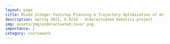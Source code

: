 ```yaml
---
layout: page
title: Mixed Integer Footstep Planning & Trajectory Optimization of Active Compass Gait Walker
description: Spring 2022, 6.8210 - Underactuated Robotics project
img: assets/img/underactuated_cover.png
importance: 2
category: coursework
---
```

